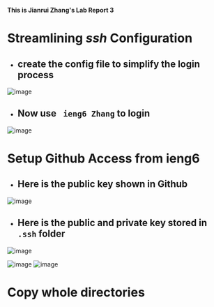 **This is Jianrui Zhang's Lab Report 3**

# Streamlining *ssh* Configuration

- ## create the config file to simplify the login process ##

![image](https://user-images.githubusercontent.com/103210019/167568446-65e1ad43-cf6b-46ea-bf2d-589fc8b7bc66.png)

- ## Now use ` ieng6 Zhang` to login ##

![image](https://user-images.githubusercontent.com/103210019/167934297-7068d41a-6130-46f2-b051-d96978b5d0f1.png)


# Setup Github Access from ieng6

- ## Here is the public key shown in Github ##

![image](https://user-images.githubusercontent.com/103210019/167957902-b19f7e2f-df06-488e-8921-3bbbac3298fb.png)

- ## Here is the public and private key stored in `.ssh` folder ##

![image](https://user-images.githubusercontent.com/103210019/167958647-ec97f9ee-a3cf-45cc-b993-7e9350dbec8b.png)

![image](https://user-images.githubusercontent.com/103210019/167962054-654b90b6-c9da-4060-b6ec-008861fe2080.png)
![image](https://user-images.githubusercontent.com/103210019/167962144-04be09ba-8535-47d1-ba81-d855ed0909df.png)


# Copy whole directories
